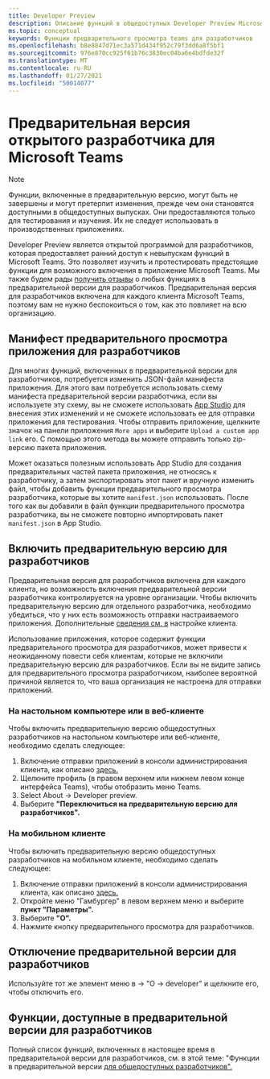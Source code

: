 ```yaml
---
title: Developer Preview
description: Описание функций в общедоступных Developer Preview Microsoft Teams
ms.topic: conceptual
keywords: Функции предварительного просмотра teams для разработчиков
ms.openlocfilehash: b8e8847d71ec3a571d434f952c79f3dd6a8f5bf1
ms.sourcegitcommit: 976e870cc925f61b76c3830ec04ba6e4bdfde32f
ms.translationtype: MT
ms.contentlocale: ru-RU
ms.lasthandoff: 01/27/2021
ms.locfileid: "50014077"
---
```

# <a name="public-developer-preview-for-microsoft-teams"></a>Предварительная версия открытого разработчика для Microsoft Teams

>[!NOTE]
>Функции, включенные в предварительную версию, могут быть не завершены и могут претерпит изменения, прежде чем они становятся доступными в общедоступных выпусках. Они предоставляются только для тестирования и изучения. Их не следует использовать в производственных приложениях.

Developer Preview является открытой программой для разработчиков, которая предоставляет ранний доступ к невыпускам функций в Microsoft Teams. Это позволяет изучить и протестировать предстоящие функции для возможного включения в приложение Microsoft Teams. Мы также будем рады [получить отзывы](~/feedback.md) о любых функциях в предварительной версии для разработчиков. Предварительная версия для разработчиков включена для каждого клиента Microsoft Teams, поэтому вам не нужно беспокоиться о том, как это повлияет на всю организацию.

## <a name="developer-preview-app-manifest"></a>Манифест предварительного просмотра приложения для разработчиков

Для многих функций, включенных в предварительной версии для разработчиков, потребуется изменить JSON-файл манифеста приложения. Для этого вам потребуется использовать [](~/resources/schema/manifest-schema-dev-preview.md) схему манифеста предварительной версии разработчика, если вы используете эту схему, вы не сможете использовать [App Studio](~/concepts/build-and-test/app-studio-overview.md) для внесения этих изменений и не сможете использовать ее для отправки приложения для тестирования. Чтобы отправить приложение, щелкните значок на панели приложения `More apps` и выберите `Upload a custom app link` его. С помощью этого метода вы можете отправить только zip-версию пакета приложения.

Может оказаться полезным использовать App Studio для создания предварительных частей пакета приложения, не относясь к разработчику, а затем экспортировать этот пакет и вручную изменить файл, чтобы добавить функции предварительного просмотра разработчика, которые вы хотите `manifest.json` использовать. После того как вы добавили в файл функции предварительного просмотра разработчика, вы не сможете повторно импортировать пакет `manifest.json` в App Studio.

## <a name="enable-developer-preview"></a>Включить предварительную версию для разработчиков

Предварительная версия для разработчиков включена для каждого клиента, но возможность включения предварительной версии разработчика контролируется на уровне организации. Чтобы включить предварительную версию для отдельного разработчика, необходимо убедиться, что у них есть возможность отправки настраиваемого приложения. Дополнительные [сведения см. в](~/concepts/build-and-test/prepare-your-o365-tenant.md) настройке клиента.

Использование приложения, которое содержит функции предварительного просмотра для разработчиков, может привести к неожиданному повести себя клиентам, которые не включили предварительную версию для разработчиков. Если вы не видите запись для предварительного просмотра разработчиком, наиболее вероятной причиной является то, что ваша организация не настроена для отправки приложений.

### <a name="on-a-desktop-or-web-client"></a>На настольном компьютере или в веб-клиенте

Чтобы включить предварительную версию общедоступных разработчиков на настольном компьютере или веб-клиенте, необходимо сделать следующее:

1. Включение отправки приложений в консоли администрирования клиента, как описано [здесь.](~/concepts/build-and-test/prepare-your-o365-tenant.md)
1. Щелкните профиль (в правом верхнем или нижнем левом конце интерфейса Teams), чтобы отобразить меню Teams.
1. Select About → Developer preview.
1. Выберите **"Переключиться на предварительную версию для разработчиков".**

### <a name="on-a-mobile-client"></a>На мобильном клиенте

Чтобы включить предварительную версию общедоступных разработчиков на мобильном клиенте, необходимо сделать следующее:

1. Включение отправки приложений в консоли администрирования клиента, как описано [здесь.](~/concepts/build-and-test/prepare-your-o365-tenant.md)
1. Откройте меню "Гамбургер" в левом верхнем меню и выберите **пункт "Параметры".**
1. Выберите **"О".**
1. Нажмите кнопку предварительного просмотра для разработчиков.

## <a name="disable-developer-preview"></a>Отключение предварительной версии для разработчиков

Используйте тот же элемент меню в → "О → developer" и щелкните его, чтобы отключить его.

## <a name="features-available-in-developer-preview"></a>Функции, доступные в предварительной версии для разработчиков

Полный список функций, включенных в настоящее время в предварительной версии для разработчиков, см. в этой теме: "Функции в предварительной версии [для общедоступных разработчиков".](../../resources/dev-preview/developer-preview-features.md)

